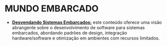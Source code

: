 # MUNDO EMBARCADO

- **[Desvendando Sistemas Embarcados:](pages/sistemas_embarcados.md)** 
este conteúdo oferece uma visão abrangente sobre o desenvolvimento de software para sistemas embarcados, abordando padrões de design, integração hardware/software e otimização em ambientes com recursos limitados.




